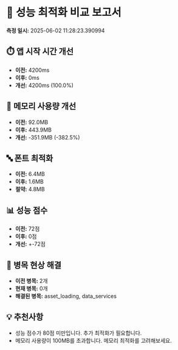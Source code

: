 # 🚀 성능 최적화 비교 보고서

**측정 일시:** 2025-06-02 11:28:23.390994

## ⏱️ 앱 시작 시간 개선
- **이전:** 4200ms
- **이후:** 0ms
- **개선:** 4200ms (100.0%)

## 🧠 메모리 사용량 개선
- **이전:** 92.0MB
- **이후:** 443.9MB
- **개선:** -351.9MB (-382.5%)

## 🔤 폰트 최적화
- **이전:** 6.4MB
- **이후:** 1.6MB
- **절약:** 4.8MB

## 📊 성능 점수
- **이전:** 72점
- **이후:** 0점
- **개선:** +-72점

## 🔧 병목 현상 해결
- **이전 병목:** 2개
- **현재 병목:** 0개
- **해결된 병목:** asset_loading, data_services

## 💡 추천사항
- 성능 점수가 80점 미만입니다. 추가 최적화가 필요합니다.
- 메모리 사용량이 100MB를 초과합니다. 메모리 최적화를 고려해보세요.
